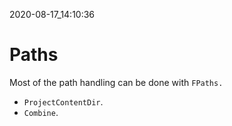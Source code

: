 2020-08-17_14:10:36

# Paths

Most of the path handling can be done with `FPaths.`
- `ProjectContentDir`.
- `Combine`.


